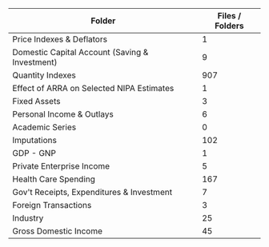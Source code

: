 | Folder                                         |   Files / Folders |
|------------------------------------------------|-------------------|
| Price Indexes & Deflators                      |                 1 |
| Domestic Capital Account (Saving & Investment) |                 9 |
| Quantity Indexes                               |               907 |
| Effect of ARRA on Selected NIPA Estimates      |                 1 |
| Fixed Assets                                   |                 3 |
| Personal Income & Outlays                      |                 6 |
| Academic Series                                |                 0 |
| Imputations                                    |               102 |
| GDP - GNP                                      |                 1 |
| Private Enterprise Income                      |                 5 |
| Health Care Spending                           |               167 |
| Gov't Receipts, Expenditures & Investment      |                 7 |
| Foreign Transactions                           |                 3 |
| Industry                                       |                25 |
| Gross Domestic Income                          |                45 |